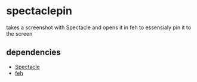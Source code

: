 # spectaclepin

takes a screenshot with Spectacle and opens it in feh to essensialy pin it to the screen

## dependencies

- [Spectacle](https://apps.kde.org/spectacle/)
- [feh](https://github.com/derf/feh)

